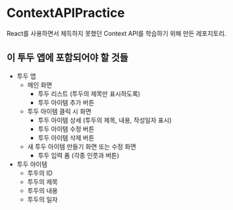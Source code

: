 # ContextAPIPractice
React를 사용하면서 체득하지 못했던 Context API를 학습하기 위해 만든 레포지토리.

## 이 투두 앱에 포함되어야 할 것들
- 투두 앱
  - 메인 화면
    - 투두 리스트 (투두의 제목만 표시하도록)
    - 투두 아이템 추가 버튼
  - 투두 아이템 클릭 시 화면
    - 투두 아이템 상세 (투두의 제목, 내용, 작성일자 표시)
    - 투두 아이템 수정 버튼
    - 투두 아이템 삭제 버튼
  - 새 투두 아이템 만들기 화면 또는 수정 화면
    - 투두 입력 폼 (각종 인풋과 버튼)
- 투두 아이템
  - 투두의 ID
  - 투두의 제목
  - 투두의 내용
  - 투두의 일자
